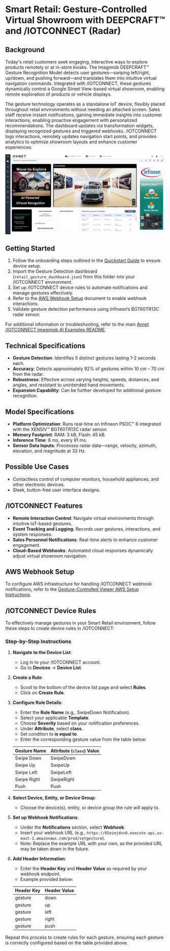 # Smart Retail: Gesture-Controlled Virtual Showroom with DEEPCRAFT™ and /IOTCONNECT (Radar)

## Background
Today's retail customers seek engaging, interactive ways to explore products remotely or at in-store kiosks. The Imagimob DEEPCRAFT™ Gesture Recognition Model detects user gestures—swiping left/right, up/down, and pushing forward—and translates them into intuitive virtual navigation commands. Integrated with /IOTCONNECT, these gestures dynamically control a Google Street View-based virtual showroom, enabling remote exploration of products or vehicle displays.

The gesture technology operates as a standalone IoT device, flexibly placed throughout retail environments without needing an attached screen. Sales staff receive instant notifications, gaining immediate insights into customer interactions, enabling proactive engagement with personalized recommendations. The dashboard updates via transformation widgets, displaying recognized gestures and triggered webhooks. /IOTCONNECT logs interactions, remotely updates navigation start points, and provides analytics to optimize showroom layouts and enhance customer experiences.

![Gesture Detection Dashboard](./retail_gesture_dashboard.png)

## Getting Started
1. Follow the onboarding steps outlined in the [Quickstart Guide](https://github.com/avnet-iotconnect/avnet-iotc-mtb-ai-imagimob-rm/blob/main/QUICKSTART.md) to ensure device setup.
2. Import the Gesture Detection dashboard (`retail_gesture_dashboard.json`) from this folder into your /IOTCONNECT environment.
3. Set up /IOTCONNECT device rules to automate notifications and manage gestures effectively.
4. Refer to the [AWS Webhook Setup](https://github.com/avnet-iotconnect/avnet-iotc-mtb-ai-imagimob-rm/blob/main/files/gesture-detection/gesture-controlled_viewer_setup.md) document to enable webhook interactions.
5. Validate gesture detection performance using Infineon’s BGT60TR13C radar sensor.

For additional information or troubleshooting, refer to the main [Avnet /IOTCONNECT Imagimob AI Examples README](../README.md).

## Technical Specifications
- **Gesture Detection**: Identifies 5 distinct gestures lasting 1-2 seconds each.
- **Accuracy**: Detects approximately 92% of gestures within 10 cm – 70 cm from the radar.
- **Robustness**: Effective across varying heights, speeds, distances, and angles, and resistant to unintended hand movements.
- **Expansion Capability**: Can be further developed for additional gesture recognition.

## Model Specifications
- **Platform Optimization**: Runs real-time on Infineon PSOC™ 6 integrated with the XENSIV™ BGT60TR13C radar sensor.
- **Memory Footprint**: RAM: 3 kB, Flash: 45 kB.
- **Inference Time**: 8 ms, every 91 ms.
- **Sensor Data Inputs**: Processes radar data—range, velocity, azimuth, elevation, and magnitude at 33 Hz.

## Possible Use Cases
- Contactless control of computer monitors, household appliances, and other electronic devices.
- Sleek, button-free user interface designs.

## /IOTCONNECT Features
- **Remote Interaction Control**: Navigate virtual environments through intuitive IoT-based gestures.
- **Event Tracking and Logging**: Records user gestures, interactions, and system responses.
- **Sales Personnel Notifications**: Real-time alerts to enhance customer engagement.
- **Cloud-Based Webhooks**: Automated cloud responses dynamically adjust virtual showroom navigation.

## AWS Webhook Setup
To configure AWS infrastructure for handling /IOTCONNECT webhook notifications, refer to the [Gesture-Controlled Viewer AWS Setup Instructions](https://github.com/avnet-iotconnect/avnet-iotc-mtb-ai-imagimob-rm/blob/main/files/gesture-detection/gesture-controlled_viewer_setup.md).

## /IOTCONNECT Device Rules
To effectively manage gestures in your Smart Retail environment, follow these steps to create device rules in /IOTCONNECT:

### Step-by-Step Instructions

1. **Navigate to the Device List**:
   - Log in to your /IOTCONNECT account.
   - Go to **Devices** → **Device List**.

2. **Create a Rule**:
   - Scroll to the bottom of the device list page and select **Rules**.
   - Click on **Create Rule**.

3. **Configure Rule Details**:
   - Enter the **Rule Name** (e.g., SwipeDown Notification).
   - Select your applicable **Template**.
   - Choose **Severity** based on your notification preferences.
   - Under **Attribute**, select **class**.
   - Set condition to **is equal to**.
   - Enter the corresponding gesture value from the table below:

    | Gesture Name | Attribute (`class`) Value |
    |--------------|----------------------------|
    | Swipe Down   | SwipeDown                  |
    | Swipe Up     | SwipeUp                    |
    | Swipe Left   | SwipeLeft                  |
    | Swipe Right  | SwipeRight                 |
    | Push         | Push                       |

4. **Select Device, Entity, or Device Group**:
   - Choose the device(s), entity, or device group the rule will apply to.

5. **Set up Webhook Notifications**:
   - Under the **Notifications** section, select **Webhook**.
   - Insert your webhook URL (e.g., `https://05eimjdvv0.execute-api.us-east-1.amazonaws.com/prod/setgesture`).
   - Note: Replace the example URL with your own, as the provided URL may be taken down in the future.

6. **Add Header Information**:
   - Enter the **Header Key** and **Header Value** as required by your webhook endpoint.
   - Example provided below:

    | Header Key | Header Value |
    |------------|--------------|
    | gesture    | down         |
    | gesture    | up           |
    | gesture    | left         |
    | gesture    | right        |
    | gesture    | push         |

Repeat this process to create rules for each gesture, ensuring each gesture is correctly configured based on the table provided above.
